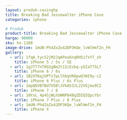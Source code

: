 ```yaml
---
layout: produk-casinghp
title: Breaking Bad Jessewalter iPhone Case
categories: iphone

# Produk
product-title: Breaking Bad Jessewalter iPhone Case
harga: 90000
sku: hn-1108
image-drive: 1mUN-Ph4ZoZo42DP3KQe_lvWlHmf2n_FH
gallery:
  - url: 1fqA_tycS2jM2JqAPeo6nqRH5ifxY7_sh
    title: iPhone 5 / 5s / SE
  - url: 1gJT77nT8G2gBm2t1IcEzbq-yGIaT75L7
    title: iPhone 6 / 6s
  - url: 1B2XT6qjOPTsTpLlhbqVR8pwQ7WI9y-c2
    title: iPhone 6 Plus / 6s Plus
  - url: 1mpQ6VB7Bd7USBlJVkA53JL22VGjmu9C2
    title: iPhone 7 / 8
  - url: 10YxL_4p4SjWLhUWNP848qZDZQIQpcYbr
    title: iPhone 7 Plus / 8 Plus
  - url: 1mUN-Ph4ZoZo42DP3KQe_lvWlHmf2n_FH
    title: iPhone X
---
```

